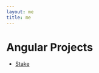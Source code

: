 ```yaml
---
layout: me
title: me
---
```


# Angular Projects

<ul class="project-list">
    <li>
        <a href="https://www.stake.com.au/" target="_blank">Stake</a>
    </li>
</ul>
